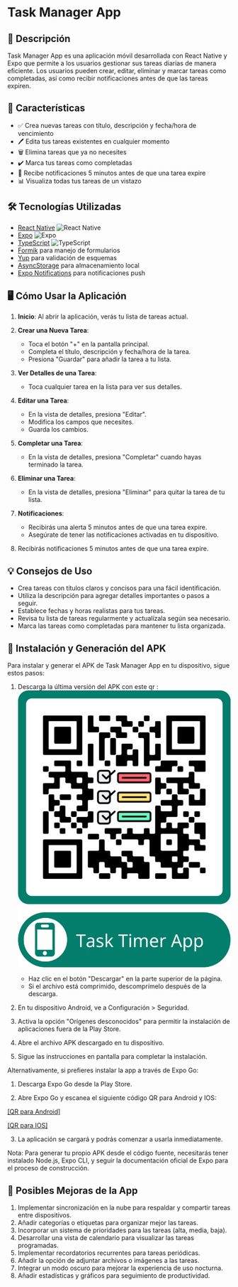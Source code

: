 # Task Manager App

## 📱 Descripción

Task Manager App es una aplicación móvil desarrollada con React Native y Expo que permite a los usuarios gestionar sus tareas diarias de manera eficiente. Los usuarios pueden crear, editar, eliminar y marcar tareas como completadas, así como recibir notificaciones antes de que las tareas expiren.

## 🚀 Características

- ✅ Crea nuevas tareas con título, descripción y fecha/hora de vencimiento
- 🖊️ Edita tus tareas existentes en cualquier momento
- 🗑️ Elimina tareas que ya no necesites
- ✔️ Marca tus tareas como completadas
- 🔔 Recibe notificaciones 5 minutos antes de que una tarea expire
- 📊 Visualiza todas tus tareas de un vistazo

## 🛠 Tecnologías Utilizadas

- [React Native](https://reactnative.dev/) ![React Native](https://img.shields.io/badge/-React%20Native-61DAFB?style=flat-square&logo=react&logoColor=black)
- [Expo](https://expo.dev/) ![Expo](https://img.shields.io/badge/-Expo-000020?style=flat-square&logo=expo&logoColor=white)
- [TypeScript](https://www.typescriptlang.org/) ![TypeScript](https://img.shields.io/badge/-TypeScript-3178C6?style=flat-square&logo=typescript&logoColor=white)
- [Formik](https://formik.org/) para manejo de formularios
- [Yup](https://github.com/jquense/yup) para validación de esquemas
- [AsyncStorage](https://react-native-async-storage.github.io/async-storage/) para almacenamiento local
- [Expo Notifications](https://docs.expo.dev/versions/latest/sdk/notifications/) para notificaciones push



## 🖥 Cómo Usar la Aplicación

1. **Inicio**: Al abrir la aplicación, verás tu lista de tareas actual.

2. **Crear una Nueva Tarea**:
   - Toca el botón "+" en la pantalla principal.
   - Completa el título, descripción y fecha/hora de la tarea.
   - Presiona "Guardar" para añadir la tarea a tu lista.

3. **Ver Detalles de una Tarea**:
   - Toca cualquier tarea en la lista para ver sus detalles.

4. **Editar una Tarea**:
   - En la vista de detalles, presiona "Editar".
   - Modifica los campos que necesites.
   - Guarda los cambios.

5. **Completar una Tarea**:
   - En la vista de detalles, presiona "Completar" cuando hayas terminado la tarea.

6. **Eliminar una Tarea**:
   - En la vista de detalles, presiona "Eliminar" para quitar la tarea de tu lista.

7. **Notificaciones**:
   - Recibirás una alerta 5 minutos antes de que una tarea expire.
   - Asegúrate de tener las notificaciones activadas en tu dispositivo.
6. Recibirás notificaciones 5 minutos antes de que una tarea expire.

## 💡 Consejos de Uso

- Crea tareas con títulos claros y concisos para una fácil identificación.
- Utiliza la descripción para agregar detalles importantes o pasos a seguir.
- Establece fechas y horas realistas para tus tareas.
- Revisa tu lista de tareas regularmente y actualízala según sea necesario.
- Marca las tareas como completadas para mantener tu lista organizada.

## 📲 Instalación y Generación del APK

Para instalar y generar el APK de Task Manager App en tu dispositivo, sigue estos pasos:

1. Descarga la última versión del APK con este qr :
   ![Qr para descargar la app en Android](assets/images/qr-download.png)

   - Haz clic en el botón "Descargar" en la parte superior de la página.
   - Si el archivo está comprimido, descomprímelo después de la descarga.


2. En tu dispositivo Android, ve a Configuración > Seguridad.

3. Activa la opción "Orígenes desconocidos" para permitir la instalación de aplicaciones fuera de la Play Store.

4. Abre el archivo APK descargado en tu dispositivo.

5. Sigue las instrucciones en pantalla para completar la instalación.

Alternativamente, si prefieres instalar la app a través de Expo Go:

1. Descarga Expo Go desde la Play Store.

2. Abre Expo Go y escanea el siguiente código QR para Android y IOS:

  [\[QR para Android\]](https://expo.dev/preview/update?message=update%20design%20app%20in%20ios&updateRuntimeVersion=1.0.0&createdAt=2024-08-06T05%3A56%3A23.571Z&slug=exp&projectId=7b5bdebd-3c9c-409a-a11e-8d5a0bbee694&group=bac24d13-7edc-4339-bc9a-4a953c771d45)

  [\[QR para IOS\]](https://expo.dev/preview/update?message=update%20design%20app%20in%20ios&updateRuntimeVersion=1.0.1&createdAt=2024-08-06T05%3A56%3A23.571Z&slug=exp&projectId=7b5bdebd-3c9c-409a-a11e-8d5a0bbee694&group=5c5be061-1cee-48a7-b513-8f8b985aebeb)

3. La aplicación se cargará y podrás comenzar a usarla inmediatamente.

Nota: Para generar tu propio APK desde el código fuente, necesitarás tener instalado Node.js, Expo CLI, y seguir la documentación oficial de Expo para el proceso de construcción.



## 🚀 Posibles Mejoras de la App

1. Implementar sincronización en la nube para respaldar y compartir tareas entre dispositivos.
2. Añadir categorías o etiquetas para organizar mejor las tareas.
3. Incorporar un sistema de prioridades para las tareas (alta, media, baja).
4. Desarrollar una vista de calendario para visualizar las tareas programadas.
5. Implementar recordatorios recurrentes para tareas periódicas.
6. Añadir la opción de adjuntar archivos o imágenes a las tareas.
7. Integrar un modo oscuro para mejorar la experiencia de uso nocturna.
8. Añadir estadísticas y gráficos para seguimiento de productividad.
